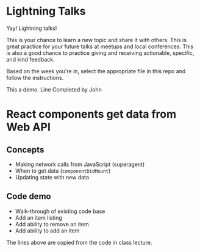 # Lightning Talks

Yay! Lightning talks!

This is your chance to learn a new topic and share it with others. This is great practice for your future talks at meetups and local conferences. This is also a good chance to practice giving and receiving actionable, specific, and kind feedback.

Based on the week you're in, select the appropriate file in this repo and follow the instructions.

This a demo. Line Completed by John 

# React components get data from Web API

## Concepts

* Making network calls from JavaScript (superagent)
* When to get data (`componentDidMount`)
* Updating state with new data

## Code demo

* Walk-through of existing code base
* Add an item listing
* Add ability to remove an item
* Add ability to add an item


The lines above are copied from the code in class lecture.